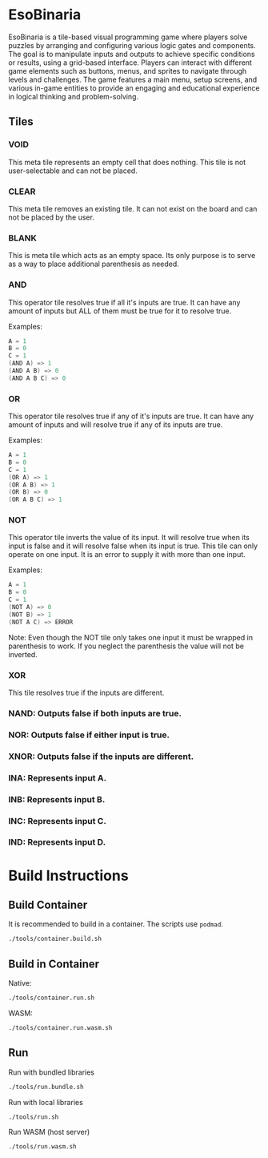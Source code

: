 # EsoBinaria

EsoBinaria is a tile-based visual programming game where players solve puzzles by arranging and configuring various logic gates and components. The goal is to manipulate inputs and outputs to achieve specific conditions or results, using a grid-based interface. Players can interact with different game elements such as buttons, menus, and sprites to navigate through levels and challenges. The game features a main menu, setup screens, and various in-game entities to provide an engaging and educational experience in logical thinking and problem-solving.

## Tiles

### VOID
This meta tile represents an empty cell that does nothing. This tile is not user-selectable and can not be placed.

### CLEAR
This meta tile removes an existing tile. It can not exist on the board and can not be placed by the user. 

### BLANK
This is meta tile which acts as an empty space. Its only purpose is to serve as a way to place additional parenthesis as needed. 

### AND
This operator tile resolves true if all it's inputs are true. It can have any amount of inputs but ALL of them must be true for it to resolve true. 

Examples:
```c
A = 1
B = 0
C = 1
(AND A) => 1
(AND A B) => 0
(AND A B C) => 0
```

### OR
This operator tile resolves true if any of it's inputs are true. It can have any amount of inputs and will resolve true if any of its inputs are true. 

Examples:
```c
A = 1
B = 0
C = 1
(OR A) => 1
(OR A B) => 1
(OR B) => 0
(OR A B C) => 1
```

### NOT
This operator tile inverts the value of its input. It will resolve true when its input is false and it will resolve false when its input is true. This tile can only operate on one input. It is an error to supply it with more than one input. 

Examples:
```c
A = 1
B = 0
C = 1
(NOT A) => 0
(NOT B) => 1
(NOT A C) => ERROR
```

Note: Even though the NOT tile only takes one input it must be wrapped in parenthesis to work. If you neglect the parenthesis the value will not be inverted.

### XOR
This tile resolves true if the inputs are different. 

### NAND: Outputs false if both inputs are true.
### NOR: Outputs false if either input is true.
### XNOR: Outputs false if the inputs are different.
### INA: Represents input A.
### INB: Represents input B.
### INC: Represents input C.
### IND: Represents input D.


# Build Instructions

## Build Container
It is recommended to build in a container. The scripts use `podmad`.

```sh
./tools/container.build.sh
```

## Build in Container

Native:
```sh
./tools/container.run.sh
```

WASM:
```sh
./tools/container.run.wasm.sh
```

## Run

Run with bundled libraries
```sh
./tools/run.bundle.sh
```

Run with local libraries
```sh
./tools/run.sh
```

Run WASM (host server)
```sh
./tools/run.wasm.sh
```
